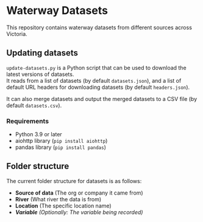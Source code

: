 # Waterway Datasets
This repository contains waterway datasets from different sources across Victoria.

## Updating datasets
`update-datasets.py` is a Python script that can be used to download the latest versions of datasets.  
It reads from a list of datasets (by default `datasets.json`), and a list of default URL headers for downloading datasets (by default `headers.json`).

It can also merge datasets and output the merged datasets to a CSV file (by default `datasets.csv`).

### Requirements
- Python 3.9 or later
- aiohttp library (`pip install aiohttp`)
- pandas library (`pip install pandas`)

## Folder structure
The current folder structure for datasets is as follows:

- **Source of data** (The org or company it came from)
- **River** (What river the data is from)
- **Location** (The specific location name)
- ***Variable** (Optionally: The variable being recorded)*
